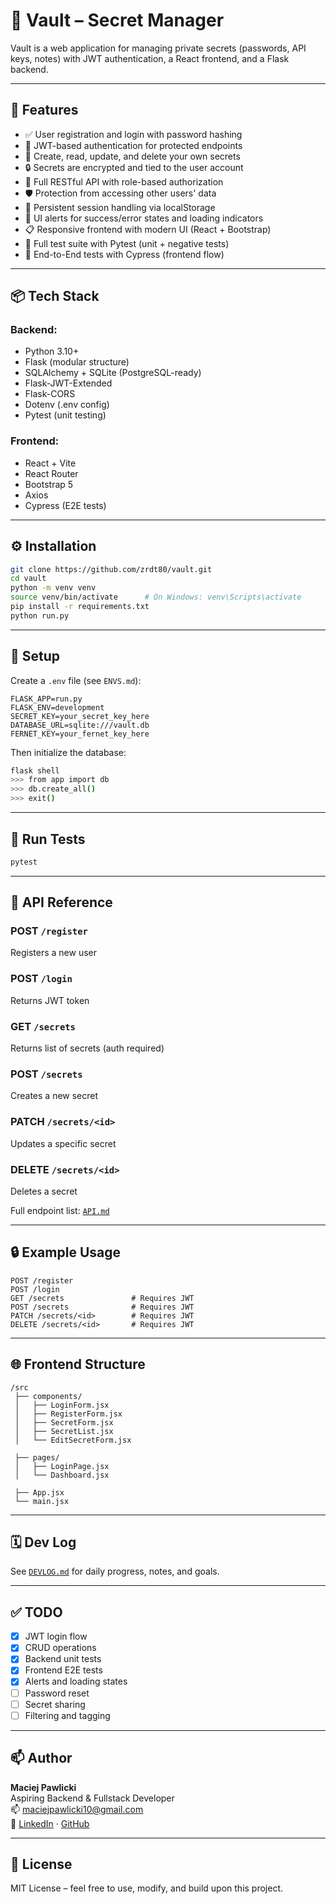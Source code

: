 # 🔐 Vault – Secret Manager

Vault is a web application for managing private secrets (passwords, API keys, notes) with JWT authentication, a React frontend, and a Flask backend.

---

## 🚀 Features

-   ✅ User registration and login with password hashing
-   🔐 JWT-based authentication for protected endpoints
-   🔑 Create, read, update, and delete your own secrets
-   🔒 Secrets are encrypted and tied to the user account
-   🧾 Full RESTful API with role-based authorization
-   🛡️ Protection from accessing other users' data
-   🧭 Persistent session handling via localStorage
-   💬 UI alerts for success/error states and loading indicators
-   📋 Responsive frontend with modern UI (React + Bootstrap)
-   🧪 Full test suite with Pytest (unit + negative tests)
-   🧪 End-to-End tests with Cypress (frontend flow)

---

## 📦 Tech Stack

### Backend:

-   Python 3.10+
-   Flask (modular structure)
-   SQLAlchemy + SQLite (PostgreSQL-ready)
-   Flask-JWT-Extended
-   Flask-CORS
-   Dotenv (.env config)
-   Pytest (unit testing)

### Frontend:

-   React + Vite
-   React Router
-   Bootstrap 5
-   Axios
-   Cypress (E2E tests)

---

## ⚙️ Installation

```bash
git clone https://github.com/zrdt80/vault.git
cd vault
python -m venv venv
source venv/bin/activate      # On Windows: venv\Scripts\activate
pip install -r requirements.txt
python run.py
```

---

## 🔧 Setup

Create a `.env` file (see `ENVS.md`):

```env
FLASK_APP=run.py
FLASK_ENV=development
SECRET_KEY=your_secret_key_here
DATABASE_URL=sqlite:///vault.db
FERNET_KEY=your_fernet_key_here
```

Then initialize the database:

```bash
flask shell
>>> from app import db
>>> db.create_all()
>>> exit()
```

---

## 🧪 Run Tests

```bash
pytest
```

---

## 🚦 API Reference

### POST `/register`

Registers a new user

### POST `/login`

Returns JWT token

### GET `/secrets`

Returns list of secrets (auth required)

### POST `/secrets`

Creates a new secret

### PATCH `/secrets/<id>`

Updates a specific secret

### DELETE `/secrets/<id>`

Deletes a secret

Full endpoint list: [`API.md`](./API.md)

---

## 🔒 Example Usage

```http
POST /register
POST /login
GET /secrets               # Requires JWT
POST /secrets              # Requires JWT
PATCH /secrets/<id>        # Requires JWT
DELETE /secrets/<id>       # Requires JWT
```

---

## 🌐 Frontend Structure

```
/src
 ├── components/
 │   ├── LoginForm.jsx
 │   ├── RegisterForm.jsx
 │   ├── SecretForm.jsx
 │   ├── SecretList.jsx
 │   └── EditSecretForm.jsx

 ├── pages/
 │   ├── LoginPage.jsx
 │   └── Dashboard.jsx

 ├── App.jsx
 └── main.jsx
```

---

## 🗓️ Dev Log

See [`DEVLOG.md`](https://github.com/zrdt80/dev-notes/blob/main/DEVLOG.md) for daily progress, notes, and goals.

---

## ✅ TODO

-   [x] JWT login flow
-   [x] CRUD operations
-   [x] Backend unit tests
-   [x] Frontend E2E tests
-   [x] Alerts and loading states
-   [ ] Password reset
-   [ ] Secret sharing
-   [ ] Filtering and tagging

---

## 📫 Author

**Maciej Pawlicki**\
Aspiring Backend & Fullstack Developer\
📫 [maciejpawlicki10@gmail.com](mailto:maciejpawlicki10@gmail.com)\
🔗 [LinkedIn](https://www.linkedin.com/in/maciej-pawlicki-207b02222) · [GitHub](https://github.com/zrdt80)

---

## 📜 License

MIT License – feel free to use, modify, and build upon this project.

